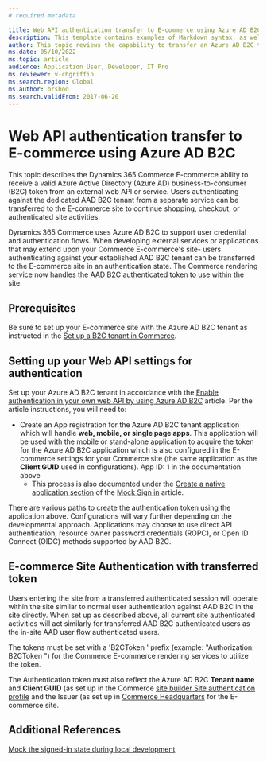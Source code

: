 ```yaml
---
# required metadata

title: Web API authentication transfer to E-commerce using Azure AD B2C
description: This template contains examples of Markdown syntax, as well as guidance on setting the metadata.
author: This topic reviews the capability to transfer an Azure AD B2C token to the E-commerce service from a user's own web API.
ms.date: 05/10/2022
ms.topic: article
audience: Application User, Developer, IT Pro
ms.reviewer: v-chgriffin
ms.search.region: Global
ms.author: brshoo
ms.search.validFrom: 2017-06-20
---
```


# Web API authentication transfer to E-commerce using Azure AD B2C

This topic describes the Dynamics 365 Commerce E-commerce ability to receive a valid Azure Active Directory (Azure AD) business-to-consumer (B2C) token from an external web API or service. Users authenticating against the dedicated AAD B2C tenant from a separate service can be transferred to the E-commerce site to continue shopping, checkout, or authenticated site activities.

Dynamics 365 Commerce uses Azure AD B2C to support user credential and authentication flows. When developing external services or applications that may extend upon your Commerce E-commerce's site- users authenticating against your established AAD B2C tenant can be transferred to the E-commerce site in an authentication state. The Commerce rendering service now handles the AAD B2C authenticated token to use within the site. 

## Prerequisites

Be sure to set up your E-commerce site with the Azure AD B2C tenant as instructed in the [Set up a B2C tenant in Commerce](../set-up-b2c-tenant.md).

## Setting up your Web API settings for authentication

Set up your Azure AD B2C tenant in accordance with the [Enable authentication in your own web API by using Azure AD B2C](/azure/active-directory-b2c/enable-authentication-web-api) article. Per the article instructions, you will need to:

- Create an App registration for the Azure AD B2C tenant application which will handle **web, mobile, or single page apps**. This application will be used with the mobile or stand-alone application to acquire the token for the Azure AD B2C application which is also configured in the E-commerce settings for your Commerce site (the same application as the **Client GUID** used in configurations). App ID: 1 in the documentation above
  - This process is also documented under the [Create a native application section](mock-sign-in.md#create-a-native-application) of the [Mock Sign in](mock-sign-in.md) article.

There are various paths to create the authentication token using the application above. Configurations will vary further depending on the developmental approach.  Applications may choose to use direct API authentication, resource owner password credentials (ROPC), or Open ID Connect (OIDC) methods supported by AAD B2C. 

## E-commerce Site Authentication with transferred token

Users entering the site from a transferred authenticated session will operate within the site similar to normal user authentication against AAD B2C in the site directly. When set up as described above, all current site authenticated activities will act similarly for transferred AAD B2C authenticated users as the in-site AAD user flow authenticated users.

The tokens must be set with a 'B2CToken ' prefix (example: "Authorization: B2CToken <token>") for the Commerce E-commerce rendering services to utilize the token.

The Authentication token must also reflect the Azure AD B2C **Tenant name** and **Client GUID** (as set up in the Commerce [site builder Site authentication profile](mock-sign-in.md) and the Issuer (as set up in [Commerce Headquarters](mock-sign-in.md) for the E-commerce site. 

## Additional References

[Mock the signed-in state during local development](mock-sign-in.md)
